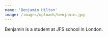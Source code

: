 ```yaml
---
name: 'Benjamin Hilton'
image: /images/uploads/benjamin.jpg
---
```

Benjamin is a student at JFS school in London.